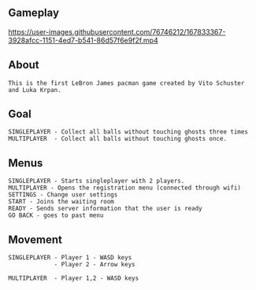 ## Gameplay
https://user-images.githubusercontent.com/76746212/167833367-3928afcc-1151-4ed7-b541-86d57f6e9f2f.mp4



## About

	This is the first LeBron James pacman game created by Vito Schuster and Luka Krpan.

## Goal

	SINGLEPLAYER - Collect all balls without touching ghosts three times
	MULTIPLAYER  - Collect all balls without touching ghosts once.
	
## Menus

	SINGLEPLAYER - Starts singleplayer with 2 players.
	MULTIPLAYER - Opens the registration menu (connected through wifi)
	SETTINGS - Change user settings
	START - Joins the waiting room
	READY - Sends server information that the user is ready
	GO BACK - goes to past menu
	
## Movement

	SINGLEPLAYER - Player 1 - WASD keys
				 - Player 2 - Arrow keys
				 
	MULTIPLAYER  - Player 1,2 - WASD keys
